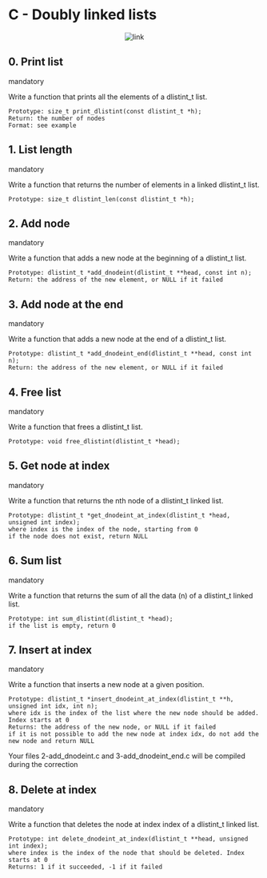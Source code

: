 # C - Doubly linked lists

<p align="center"><img src="https://media2.giphy.com/media/v1.Y2lkPTc5MGI3NjExeGVsbmhta2d6bGFsdW9yMDFzNzV5ZGJrOGhwY3oyeGV1dHdocm0xNyZlcD12MV9pbnRlcm5hbF9naWZfYnlfaWQmY3Q9Zw/0AdPgyylXNJA5qbDlv/giphy.gif" alt="link" /><!-- markdownlint-disable-line MD033 --></p>

## 0. Print list

mandatory

Write a function that prints all the elements of a dlistint_t list.

    Prototype: size_t print_dlistint(const dlistint_t *h);
    Return: the number of nodes
    Format: see example

## 1. List length

mandatory

Write a function that returns the number of elements in a linked dlistint_t list.

    Prototype: size_t dlistint_len(const dlistint_t *h);

## 2. Add node

mandatory

Write a function that adds a new node at the beginning of a dlistint_t list.

    Prototype: dlistint_t *add_dnodeint(dlistint_t **head, const int n);
    Return: the address of the new element, or NULL if it failed

## 3. Add node at the end

mandatory

Write a function that adds a new node at the end of a dlistint_t list.

    Prototype: dlistint_t *add_dnodeint_end(dlistint_t **head, const int n);
    Return: the address of the new element, or NULL if it failed

## 4. Free list

mandatory

Write a function that frees a dlistint_t list.

    Prototype: void free_dlistint(dlistint_t *head);

## 5. Get node at index

mandatory

Write a function that returns the nth node of a dlistint_t linked list.

    Prototype: dlistint_t *get_dnodeint_at_index(dlistint_t *head, unsigned int index);
    where index is the index of the node, starting from 0
    if the node does not exist, return NULL

## 6. Sum list

mandatory

Write a function that returns the sum of all the data (n) of a dlistint_t linked list.

    Prototype: int sum_dlistint(dlistint_t *head);
    if the list is empty, return 0

## 7. Insert at index

mandatory

Write a function that inserts a new node at a given position.

    Prototype: dlistint_t *insert_dnodeint_at_index(dlistint_t **h, unsigned int idx, int n);
    where idx is the index of the list where the new node should be added. Index starts at 0
    Returns: the address of the new node, or NULL if it failed
    if it is not possible to add the new node at index idx, do not add the new node and return NULL

Your files 2-add_dnodeint.c and 3-add_dnodeint_end.c will be compiled during the correction

## 8. Delete at index

mandatory

Write a function that deletes the node at index index of a dlistint_t linked list.

    Prototype: int delete_dnodeint_at_index(dlistint_t **head, unsigned int index);
    where index is the index of the node that should be deleted. Index starts at 0
    Returns: 1 if it succeeded, -1 if it failed
